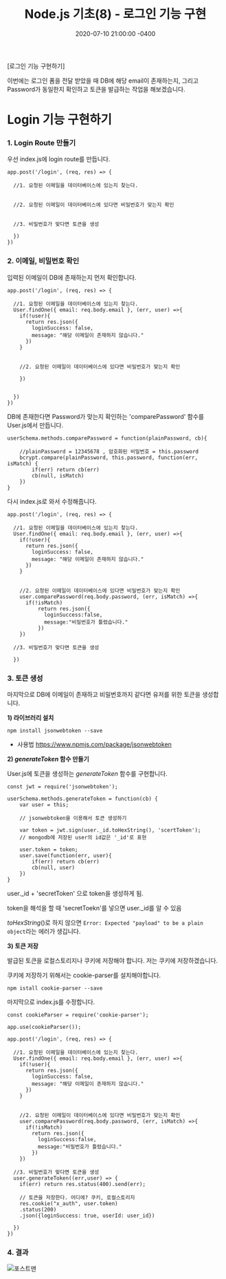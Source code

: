 ﻿---
title: "Node.js 기초(8) - 로그인 기능 구현"
date: 2020-07-10 21:00:00 -0400
categories: Study
---

[로그인 기능 구현하기]

이번에는 로그인 폼을 전달 받았을 때 DB에 해당 email이 존재하는지, 그리고 Password가 동일한지 확인하고 토큰을 발급하는 작업을 해보겠습니다.



# Login 기능 구현하기



### 1. Login Route 만들기

우선 index.js에 login route를 만듭니다.

```
app.post('/login', (req, res) => {

  //1. 요청된 이메일을 데이터베이스에 있는지 찾는다.


  //2. 요청된 이메일이 데이터베이스에 있다면 비밀번호가 맞는지 확인


  //3. 비밀번호가 맞다면 토큰을 생성

  })
})
```



### 2. 이메일, 비밀번호 확인

입력된 이메일이 DB에 존재하는지 먼저 확인합니다.

```
app.post('/login', (req, res) => {

  //1. 요청된 이메일을 데이터베이스에 있는지 찾는다.
  User.findOne({ email: req.body.email }, (err, user) =>{
    if(!user){
      return res.json({
        loginSuccess: false,
        message: "해당 이메일이 존재하지 않습니다."
      })
    }


    //2. 요청된 이메일이 데이터베이스에 있다면 비밀번호가 맞는지 확인
      
    })


  })
})
```



DB에 존재한다면 Password가 맞는지 확인하는 'comparePassword' 함수를 User.js에서 만듭니다.

```
userSchema.methods.comparePassword = function(plainPassword, cb){
    
    //plainPassword = 12345678 , 암호화된 비밀번호 = this.password
    bcrypt.compare(plainPassword, this.password, function(err, isMatch) {
        if(err) return cb(err)
        cb(null, isMatch)
    })
}
```

다시 index.js로 와서 수정해줍니다.

```
app.post('/login', (req, res) => {

  //1. 요청된 이메일을 데이터베이스에 있는지 찾는다.
  User.findOne({ email: req.body.email }, (err, user) =>{
    if(!user){
      return res.json({
        loginSuccess: false,
        message: "해당 이메일이 존재하지 않습니다."
      })
    }


    //2. 요청된 이메일이 데이터베이스에 있다면 비밀번호가 맞는지 확인
    user.comparePassword(req.body.password, (err, isMatch) =>{
      if(!isMatch)
          return res.json({
            loginSuccess:false,
            message:"비밀번호가 틀렸습니다."
          })
    })

  //3. 비밀번호가 맞다면 토큰을 생성

  })
```



### 3. 토큰 생성

마지막으로 DB에 이메일이 존재하고 비밀번호까지 같다면 유저를 위한 토큰을 생성합니다.



**1) 라이브러리 설치**

```
npm install jsonwebtoken --save
```

* 사용법  https://www.npmjs.com/package/jsonwebtoken



**2) *generateToken* 함수 만들기**

User.js에 토큰을 생성하는 *generateToken* 함수를 구현합니다.

```
const jwt = require('jsonwebtoken');
```

```
userSchema.methods.generateToken = function(cb) {
    var user = this;

    // jsonwebtoken을 이용해서 토큰 생성하기

    var token = jwt.sign(user._id.toHexString(), 'scertToken'); 
    // mongodb에 저장된 user의 id값은 '_id'로 표현
    
    user.token = token;
    user.save(function(err, user){
        if(err) return cb(err)
        cb(null, user)
    })
}
```

 user._id + 'secretToken' 으로 token을 생성하게 됨.

 token을 해석을 할 때  'secretToekn'를 넣으면 user._id를 알 수 있음

*toHexString*()로 하지 않으면 `Error: Expected "payload" to be a plain object`라는 에러가 생깁니다.

**3) 토큰 저장**

발급된 토큰을 로컬스토리지나 쿠키에 저장해야 합니다. 저는 쿠키에 저장하겠습니다.



쿠키에 저장하기 위해서는 cookie-parser를 설치해야합니다.

```
npm istall cookie-parser --save
```



마지막으로 index.js를 수정합니다.

```
const cookieParser = require('cookie-parser');

app.use(cookieParser());
```

```
app.post('/login', (req, res) => {

  //1. 요청된 이메일을 데이터베이스에 있는지 찾는다.
  User.findOne({ email: req.body.email }, (err, user) =>{
    if(!user){
      return res.json({
        loginSuccess: false,
        message: "해당 이메일이 존재하지 않습니다."
      })
    }


    //2. 요청된 이메일이 데이터베이스에 있다면 비밀번호가 맞는지 확인
    user.comparePassword(req.body.password, (err, isMatch) =>{
      if(!isMatch)
        return res.json({
          loginSuccess:false,
          message:"비밀번호가 틀렸습니다."
        })
    })

  //3. 비밀번호가 맞다면 토큰을 생성
  user.generateToken((err,user) => {
    if(err) return res.status(400).send(err);

    // 토큰을 저장한다. 어디에? 쿠키, 로컬스토리지
    res.cookie("x_auth", user.token)
    .status(200)
    .json({loginSuccess: true, userId: user_id})

  })
})
```



### 4. 결과

![포스트맨](../../assets/images/study/node8/포스트맨.PNG)